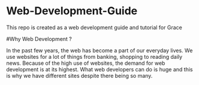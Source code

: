 # Web-Development-Guide
This repo is created as a web development guide and tutorial for Grace

#Why Web Development ?

In the past few years, the web has become a part of our everyday lives. We use websites for a lot of things from banking, shopping to reading daily news. Because of the high use of websites, the demand for web development is at its highest. What web developers can do is huge and this is why we have different sites despite there being so many. 
